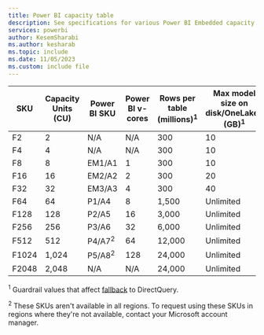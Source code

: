 ```yaml
---
title: Power BI capacity table
description: See specifications for various Power BI Embedded capacity SKUs, including the v-core count, the max memory per semantic model and query, and other information.
services: powerbi
author: KesemSharabi
ms.author: kesharab
ms.topic: include
ms.date: 11/05/2023
ms.custom: include file
---
```


| SKU   | Capacity Units (CU) | Power BI SKU      | Power BI v-cores | Rows per table (millions)<sup>1</sup> |Max model size on disk/OneLake1 (GB)<sup>1</sup>  |
| ----- | ------------------- | ----------------- | ---------------- | ------------------------- | --------- |
| F2    |                   2 | N/A               |              N/A |    300                    | 10        |
| F4    |                   4 | N/A               |              N/A |    300                    | 10        |
| F8    |                   8 | EM1/A1            |                1 |    300                    | 10        |
| F16   |                  16 | EM2/A2            |                2 |    300                    | 20        |
| F32   |                  32 | EM3/A3            |                4 |    300                    | 40        |
| F64   |                  64 | P1/A4             |                8 |  1,500                    | Unlimited |
| F128  |                 128 | P2/A5             |               16 |  3,000                    | Unlimited |
| F256  |                 256 | P3/A6             |               32 |  6,000                    | Unlimited |
| F512  |                 512 | P4/A7<sup>2</sup> |               64 | 12,000                    | Unlimited |
| F1024 |               1,024 | P5/A8<sup>2</sup> |              128 | 24,000                    | Unlimited |
| F2048 |               2,048 | N/A               |              N/A | 24,000                    | Unlimited |

<sup>1</sup> Guardrail values that affect [fallback](../enterprise/directlake-overview.md) to DirectQuery.

<sup>2</sup> These SKUs aren't available in all regions. To request using these SKUs in regions where they're not available, contact your Microsoft account manager.
